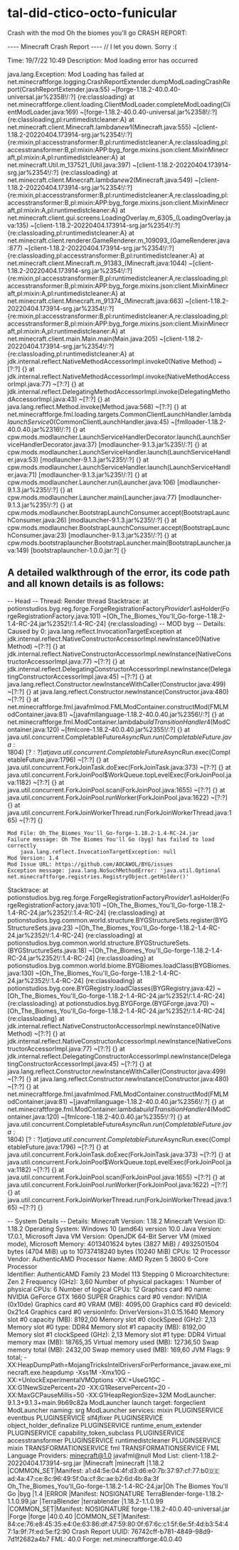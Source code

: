 # tal-did-ctico-octo-funicular
Crash with the mod Oh the biomes you'll go
CRASH REPORT:


---- Minecraft Crash Report ----
// I let you down. Sorry :(

Time: 19/7/22 10:49
Description: Mod loading error has occurred

java.lang.Exception: Mod Loading has failed
	at net.minecraftforge.logging.CrashReportExtender.dumpModLoadingCrashReport(CrashReportExtender.java:55) ~[forge-1.18.2-40.0.40-universal.jar%2358!/:?] {re:classloading}
	at net.minecraftforge.client.loading.ClientModLoader.completeModLoading(ClientModLoader.java:169) ~[forge-1.18.2-40.0.40-universal.jar%2358!/:?] {re:classloading,pl:runtimedistcleaner:A}
	at net.minecraft.client.Minecraft.lambda$new$1(Minecraft.java:555) ~[client-1.18.2-20220404.173914-srg.jar%2354!/:?] {re:mixin,pl:accesstransformer:B,pl:runtimedistcleaner:A,re:classloading,pl:accesstransformer:B,pl:mixin:APP:byg_forge.mixins.json:client.MixinMinecraft,pl:mixin:A,pl:runtimedistcleaner:A}
	at net.minecraft.Util.m_137521_(Util.java:397) ~[client-1.18.2-20220404.173914-srg.jar%2354!/:?] {re:classloading}
	at net.minecraft.client.Minecraft.lambda$new$2(Minecraft.java:549) ~[client-1.18.2-20220404.173914-srg.jar%2354!/:?] {re:mixin,pl:accesstransformer:B,pl:runtimedistcleaner:A,re:classloading,pl:accesstransformer:B,pl:mixin:APP:byg_forge.mixins.json:client.MixinMinecraft,pl:mixin:A,pl:runtimedistcleaner:A}
	at net.minecraft.client.gui.screens.LoadingOverlay.m_6305_(LoadingOverlay.java:135) ~[client-1.18.2-20220404.173914-srg.jar%2354!/:?] {re:classloading,pl:runtimedistcleaner:A}
	at net.minecraft.client.renderer.GameRenderer.m_109093_(GameRenderer.java:877) ~[client-1.18.2-20220404.173914-srg.jar%2354!/:?] {re:classloading,pl:accesstransformer:B,pl:runtimedistcleaner:A}
	at net.minecraft.client.Minecraft.m_91383_(Minecraft.java:1044) ~[client-1.18.2-20220404.173914-srg.jar%2354!/:?] {re:mixin,pl:accesstransformer:B,pl:runtimedistcleaner:A,re:classloading,pl:accesstransformer:B,pl:mixin:APP:byg_forge.mixins.json:client.MixinMinecraft,pl:mixin:A,pl:runtimedistcleaner:A}
	at net.minecraft.client.Minecraft.m_91374_(Minecraft.java:663) ~[client-1.18.2-20220404.173914-srg.jar%2354!/:?] {re:mixin,pl:accesstransformer:B,pl:runtimedistcleaner:A,re:classloading,pl:accesstransformer:B,pl:mixin:APP:byg_forge.mixins.json:client.MixinMinecraft,pl:mixin:A,pl:runtimedistcleaner:A}
	at net.minecraft.client.main.Main.main(Main.java:205) ~[client-1.18.2-20220404.173914-srg.jar%2354!/:?] {re:classloading,pl:runtimedistcleaner:A}
	at jdk.internal.reflect.NativeMethodAccessorImpl.invoke0(Native Method) ~[?:?] {}
	at jdk.internal.reflect.NativeMethodAccessorImpl.invoke(NativeMethodAccessorImpl.java:77) ~[?:?] {}
	at jdk.internal.reflect.DelegatingMethodAccessorImpl.invoke(DelegatingMethodAccessorImpl.java:43) ~[?:?] {}
	at java.lang.reflect.Method.invoke(Method.java:568) ~[?:?] {}
	at net.minecraftforge.fml.loading.targets.CommonClientLaunchHandler.lambda$launchService$0(CommonClientLaunchHandler.java:45) ~[fmlloader-1.18.2-40.0.40.jar%2316!/:?] {}
	at cpw.mods.modlauncher.LaunchServiceHandlerDecorator.launch(LaunchServiceHandlerDecorator.java:37) [modlauncher-9.1.3.jar%235!/:?] {}
	at cpw.mods.modlauncher.LaunchServiceHandler.launch(LaunchServiceHandler.java:53) [modlauncher-9.1.3.jar%235!/:?] {}
	at cpw.mods.modlauncher.LaunchServiceHandler.launch(LaunchServiceHandler.java:71) [modlauncher-9.1.3.jar%235!/:?] {}
	at cpw.mods.modlauncher.Launcher.run(Launcher.java:106) [modlauncher-9.1.3.jar%235!/:?] {}
	at cpw.mods.modlauncher.Launcher.main(Launcher.java:77) [modlauncher-9.1.3.jar%235!/:?] {}
	at cpw.mods.modlauncher.BootstrapLaunchConsumer.accept(BootstrapLaunchConsumer.java:26) [modlauncher-9.1.3.jar%235!/:?] {}
	at cpw.mods.modlauncher.BootstrapLaunchConsumer.accept(BootstrapLaunchConsumer.java:23) [modlauncher-9.1.3.jar%235!/:?] {}
	at cpw.mods.bootstraplauncher.BootstrapLauncher.main(BootstrapLauncher.java:149) [bootstraplauncher-1.0.0.jar:?] {}


A detailed walkthrough of the error, its code path and all known details is as follows:
---------------------------------------------------------------------------------------

-- Head --
Thread: Render thread
Stacktrace:
	at potionstudios.byg.reg.forge.ForgeRegistrationFactory$Provider$1.asHolder(ForgeRegistrationFactory.java:101) ~[Oh_The_Biomes_You'll_Go-forge-1.18.2-1.4-RC-24.jar%2352!/:1.4-RC-24] {re:classloading}
-- MOD byg --
Details:
	Caused by 0: java.lang.reflect.InvocationTargetException
		at jdk.internal.reflect.NativeConstructorAccessorImpl.newInstance0(Native Method) ~[?:?] {}
		at jdk.internal.reflect.NativeConstructorAccessorImpl.newInstance(NativeConstructorAccessorImpl.java:77) ~[?:?] {}
		at jdk.internal.reflect.DelegatingConstructorAccessorImpl.newInstance(DelegatingConstructorAccessorImpl.java:45) ~[?:?] {}
		at java.lang.reflect.Constructor.newInstanceWithCaller(Constructor.java:499) ~[?:?] {}
		at java.lang.reflect.Constructor.newInstance(Constructor.java:480) ~[?:?] {}
		at net.minecraftforge.fml.javafmlmod.FMLModContainer.constructMod(FMLModContainer.java:81) ~[javafmllanguage-1.18.2-40.0.40.jar%2356!/:?] {}
		at net.minecraftforge.fml.ModContainer.lambda$buildTransitionHandler$4(ModContainer.java:120) ~[fmlcore-1.18.2-40.0.40.jar%2355!/:?] {}
		at java.util.concurrent.CompletableFuture$AsyncRun.run(CompletableFuture.java:1804) ~[?:?] {}
		at java.util.concurrent.CompletableFuture$AsyncRun.exec(CompletableFuture.java:1796) ~[?:?] {}
		at java.util.concurrent.ForkJoinTask.doExec(ForkJoinTask.java:373) ~[?:?] {}
		at java.util.concurrent.ForkJoinPool$WorkQueue.topLevelExec(ForkJoinPool.java:1182) ~[?:?] {}
		at java.util.concurrent.ForkJoinPool.scan(ForkJoinPool.java:1655) ~[?:?] {}
		at java.util.concurrent.ForkJoinPool.runWorker(ForkJoinPool.java:1622) ~[?:?] {}
		at java.util.concurrent.ForkJoinWorkerThread.run(ForkJoinWorkerThread.java:165) ~[?:?] {}

	Mod File: Oh_The_Biomes_You'll_Go-forge-1.18.2-1.4-RC-24.jar
	Failure message: Oh The Biomes You'll Go (byg) has failed to load correctly
		java.lang.reflect.InvocationTargetException: null
	Mod Version: 1.4
	Mod Issue URL: https://github.com/AOCAWOL/BYG/issues
	Exception message: java.lang.NoSuchMethodError: 'java.util.Optional net.minecraftforge.registries.RegistryObject.getHolder()'
Stacktrace:
	at potionstudios.byg.reg.forge.ForgeRegistrationFactory$Provider$1.asHolder(ForgeRegistrationFactory.java:101) ~[Oh_The_Biomes_You'll_Go-forge-1.18.2-1.4-RC-24.jar%2352!/:1.4-RC-24] {re:classloading}
	at potionstudios.byg.common.world.structure.BYGStructureSets.register(BYGStructureSets.java:23) ~[Oh_The_Biomes_You'll_Go-forge-1.18.2-1.4-RC-24.jar%2352!/:1.4-RC-24] {re:classloading}
	at potionstudios.byg.common.world.structure.BYGStructureSets.<clinit>(BYGStructureSets.java:18) ~[Oh_The_Biomes_You'll_Go-forge-1.18.2-1.4-RC-24.jar%2352!/:1.4-RC-24] {re:classloading}
	at potionstudios.byg.common.world.biome.BYGBiomes.loadClass(BYGBiomes.java:130) ~[Oh_The_Biomes_You'll_Go-forge-1.18.2-1.4-RC-24.jar%2352!/:1.4-RC-24] {re:classloading}
	at potionstudios.byg.core.BYGRegistry.loadClasses(BYGRegistry.java:42) ~[Oh_The_Biomes_You'll_Go-forge-1.18.2-1.4-RC-24.jar%2352!/:1.4-RC-24] {re:classloading}
	at potionstudios.byg.BYGForge.<init>(BYGForge.java:70) ~[Oh_The_Biomes_You'll_Go-forge-1.18.2-1.4-RC-24.jar%2352!/:1.4-RC-24] {re:classloading}
	at jdk.internal.reflect.NativeConstructorAccessorImpl.newInstance0(Native Method) ~[?:?] {}
	at jdk.internal.reflect.NativeConstructorAccessorImpl.newInstance(NativeConstructorAccessorImpl.java:77) ~[?:?] {}
	at jdk.internal.reflect.DelegatingConstructorAccessorImpl.newInstance(DelegatingConstructorAccessorImpl.java:45) ~[?:?] {}
	at java.lang.reflect.Constructor.newInstanceWithCaller(Constructor.java:499) ~[?:?] {}
	at java.lang.reflect.Constructor.newInstance(Constructor.java:480) ~[?:?] {}
	at net.minecraftforge.fml.javafmlmod.FMLModContainer.constructMod(FMLModContainer.java:81) ~[javafmllanguage-1.18.2-40.0.40.jar%2356!/:?] {}
	at net.minecraftforge.fml.ModContainer.lambda$buildTransitionHandler$4(ModContainer.java:120) ~[fmlcore-1.18.2-40.0.40.jar%2355!/:?] {}
	at java.util.concurrent.CompletableFuture$AsyncRun.run(CompletableFuture.java:1804) ~[?:?] {}
	at java.util.concurrent.CompletableFuture$AsyncRun.exec(CompletableFuture.java:1796) ~[?:?] {}
	at java.util.concurrent.ForkJoinTask.doExec(ForkJoinTask.java:373) ~[?:?] {}
	at java.util.concurrent.ForkJoinPool$WorkQueue.topLevelExec(ForkJoinPool.java:1182) ~[?:?] {}
	at java.util.concurrent.ForkJoinPool.scan(ForkJoinPool.java:1655) ~[?:?] {}
	at java.util.concurrent.ForkJoinPool.runWorker(ForkJoinPool.java:1622) ~[?:?] {}
	at java.util.concurrent.ForkJoinWorkerThread.run(ForkJoinWorkerThread.java:165) ~[?:?] {}


-- System Details --
Details:
	Minecraft Version: 1.18.2
	Minecraft Version ID: 1.18.2
	Operating System: Windows 10 (amd64) version 10.0
	Java Version: 17.0.1, Microsoft
	Java VM Version: OpenJDK 64-Bit Server VM (mixed mode), Microsoft
	Memory: 4013401624 bytes (3827 MiB) / 4932501504 bytes (4704 MiB) up to 10737418240 bytes (10240 MiB)
	CPUs: 12
	Processor Vendor: AuthenticAMD
	Processor Name: AMD Ryzen 5 3600 6-Core Processor              
	Identifier: AuthenticAMD Family 23 Model 113 Stepping 0
	Microarchitecture: Zen 2
	Frequency (GHz): 3,60
	Number of physical packages: 1
	Number of physical CPUs: 6
	Number of logical CPUs: 12
	Graphics card #0 name: NVIDIA GeForce GTX 1660 SUPER
	Graphics card #0 vendor: NVIDIA (0x10de)
	Graphics card #0 VRAM (MB): 4095,00
	Graphics card #0 deviceId: 0x21c4
	Graphics card #0 versionInfo: DriverVersion=31.0.15.1640
	Memory slot #0 capacity (MB): 8192,00
	Memory slot #0 clockSpeed (GHz): 2,13
	Memory slot #0 type: DDR4
	Memory slot #1 capacity (MB): 8192,00
	Memory slot #1 clockSpeed (GHz): 2,13
	Memory slot #1 type: DDR4
	Virtual memory max (MB): 18765,35
	Virtual memory used (MB): 12736,50
	Swap memory total (MB): 2432,00
	Swap memory used (MB): 169,60
	JVM Flags: 9 total; -XX:HeapDumpPath=MojangTricksIntelDriversForPerformance_javaw.exe_minecraft.exe.heapdump -Xss1M -Xmx10G -XX:+UnlockExperimentalVMOptions -XX:+UseG1GC -XX:G1NewSizePercent=20 -XX:G1ReservePercent=20 -XX:MaxGCPauseMillis=50 -XX:G1HeapRegionSize=32M
	ModLauncher: 9.1.3+9.1.3+main.9b69c82a
	ModLauncher launch target: forgeclient
	ModLauncher naming: srg
	ModLauncher services: 
		 mixin PLUGINSERVICE 
		 eventbus PLUGINSERVICE 
		 slf4jfixer PLUGINSERVICE 
		 object_holder_definalize PLUGINSERVICE 
		 runtime_enum_extender PLUGINSERVICE 
		 capability_token_subclass PLUGINSERVICE 
		 accesstransformer PLUGINSERVICE 
		 runtimedistcleaner PLUGINSERVICE 
		 mixin TRANSFORMATIONSERVICE 
		 fml TRANSFORMATIONSERVICE 
	FML Language Providers: 
		minecraft@1.0
		javafml@null
	Mod List: 
		client-1.18.2-20220404.173914-srg.jar             |Minecraft                     |minecraft                     |1.18.2              |COMMON_SET|Manifest: a1:d4:5e:04:4f:d3:d6:e0:7b:37:97:cf:77:b0:de:ad:4a:47:ce:8c:96:49:5f:0a:cf:8c:ae:b2:6d:4b:8a:3f
		Oh_The_Biomes_You'll_Go-forge-1.18.2-1.4-RC-24.jar|Oh The Biomes You'll Go       |byg                           |1.4                 |ERROR     |Manifest: NOSIGNATURE
		TerraBlender-forge-1.18.2-1.1.0.99.jar            |TerraBlender                  |terrablender                  |1.18.2-1.1.0.99     |COMMON_SET|Manifest: NOSIGNATURE
		forge-1.18.2-40.0.40-universal.jar                |Forge                         |forge                         |40.0.40             |COMMON_SET|Manifest: 84:ce:76:e8:45:35:e4:0e:63:86:df:47:59:80:0f:67:6c:c1:5f:6e:5f:4d:b3:54:47:1a:9f:7f:ed:5e:f2:90
	Crash Report UUID: 76742cff-b781-4849-98d9-7d1f2682a4b7
	FML: 40.0
	Forge: net.minecraftforge:40.0.40
